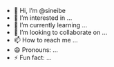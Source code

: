 - 👋 Hi, I’m @sineibe
- 👀 I’m interested in ...
- 🌱 I’m currently learning ...
- 💞️ I’m looking to collaborate on ...
- 📫 How to reach me ...
- 😄 Pronouns: ...
- ⚡ Fun fact: ...

<!---
sineibe/sineibe is a ✨ special ✨ repository because its `README.md` (this file) appears on your GitHub profile.
You can click the Preview link to take a look at your changes.
--->
